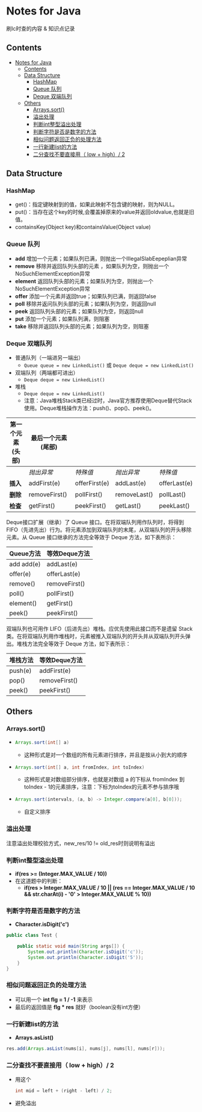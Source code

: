 # Notes for Java

刷lc时查的内容 & 知识点记录



## Contents

<!--ts-->
   * [Notes for Java](#notes-for-java)
      * [Contents](#contents)
      * [Data Structure](#data-structure)
         * [HashMap](#hashmap)
         * [Queue 队列](#queue-\xE9\x98\x9F\xE5\x88\x97)
         * [Deque 双端队列](#deque-\xE5\x8F\x8C\xE7\xAB\xAF\xE9\x98\x9F\xE5\x88\x97)
      * [Others](#others)
         * [Arrays.sort()](#arrayssort)
         * [溢出处理](#\xE6\xBA\xA2\xE5\x87\xBA\xE5\xA4\x84\xE7\x90\x86)
         * [判断int整型溢出处理](#\xE5\x88\xA4\xE6\x96\xADint\xE6\x95\xB4\xE5\x9E\x8B\xE6\xBA\xA2\xE5\x87\xBA\xE5\xA4\x84\xE7\x90\x86)
         * [判断字符是否是数字的方法](#\xE5\x88\xA4\xE6\x96\xAD\xE5\xAD\x97\xE7\xAC\xA6\xE6\x98\xAF\xE5\x90\xA6\xE6\x98\xAF\xE6\x95\xB0\xE5\xAD\x97\xE7\x9A\x84\xE6\x96\xB9\xE6\xB3\x95)
         * [相似问题返回正负的处理方法](#\xE7\x9B\xB8\xE4\xBC\xBC\xE9\x97\xAE\xE9\xA2\x98\xE8\xBF\x94\xE5\x9B\x9E\xE6\xAD\xA3\xE8\xB4\x9F\xE7\x9A\x84\xE5\xA4\x84\xE7\x90\x86\xE6\x96\xB9\xE6\xB3\x95)
         * [一行新建list的方法](#\xE4\xB8\x80\xE8\xA1\x8C\xE6\x96\xB0\xE5\xBB\xBAlist\xE7\x9A\x84\xE6\x96\xB9\xE6\xB3\x95)
         * [二分查找不要直接用（ low + high）/ 2](#\xE4\xBA\x8C\xE5\x88\x86\xE6\x9F\xA5\xE6\x89\xBE\xE4\xB8\x8D\xE8\xA6\x81\xE7\x9B\xB4\xE6\x8E\xA5\xE7\x94\xA8-low--high-2)

<!-- Added by: weiyizhi, at: 2021年 5月10日 星期一 17时53分24秒 CST -->

<!--te-->


## Data Structure

### HashMap

- get()：指定键映射到的值，如果此映射不包含键的映射，则为NULL。
- put()：当存在这个key的时候,会覆盖掉原来的value并返回oldvalue,也就是旧值。
- containsKey(Object key)和containsValue(Object value)



### Queue 队列

- **add**    增加一个元素；如果队列已满，则抛出一个IIIegaISlabEepeplian异常
- **remove**  移除并返回队列头部的元素 ，如果队列为空，则抛出一个NoSuchElementException异常
- **element** 返回队列头部的元素；如果队列为空，则抛出一个NoSuchElementException异常
- **offer**    添加一个元素并返回true；如果队列已满，则返回false
- **poll**     移除并返问队列头部的元素；如果队列为空，则返回null
- **peek**    返回队列头部的元素；如果队列为空，则返回null
- **put**     添加一个元素；如果队列满，则阻塞
- **take**    移除并返回队列头部的元素；如果队列为空，则阻塞



### Deque 双端队列

- 普通队列（一端进另一端出）
  - `Queue queue = new LinkedList()` 或 `Deque deque = new LinkedList()`
- 双端队列（两端都可进出）
  - `Deque deque = new LinkedList()`
- 堆栈
  - `Deque deque = new LinkedList()`
  - 注意：Java堆栈Stack类已经过时，Java官方推荐使用Deque替代Stack使用。Deque堆栈操作方法：push()、pop()、peek()。

| 第一个元素 (头部) | **最后一个元素 (尾部)** |               |              |              |
| ----------------- | ----------------------- | ------------- | ------------ | ------------ |
|                   | *抛出异常*              | *特殊值*      | *抛出异常*   | *特殊值*     |
| **插入**          | addFirst(e)             | offerFirst(e) | addLast(e)   | offerLast(e) |
| **删除**          | removeFirst()           | pollFirst()   | removeLast() | pollLast()   |
| **检查**          | getFirst()              | peekFirst()   | getLast()    | peekLast()   |

Deque接口扩展（继承）了 Queue 接口。在将双端队列用作队列时，将得到 FIFO（先进先出）行为。将元素添加到双端队列的末尾，从双端队列的开头移除元素。从 Queue 接口继承的方法完全等效于 Deque 方法，如下表所示：

| **Queue方法** | **等效Deque方法** |
| ------------- | ----------------- |
| add add(e)    | addLast(e)        |
| offer(e)      | offerLast(e)      |
| remove()      | removeFirst()     |
| poll()        | pollFirst()       |
| element()     | getFirst()        |
| peek()        | peekFirst()       |

双端队列也可用作 LIFO（后进先出）堆栈。应优先使用此接口而不是遗留 Stack 类。在将双端队列用作堆栈时，元素被推入双端队列的开头并从双端队列开头弹出。堆栈方法完全等效于 Deque 方法，如下表所示：

| **堆栈方法** | **等效Deque方法** |
| ------------ | ----------------- |
| push(e)      | addFirst(e)       |
| pop()        | removeFirst()     |
| peek()       | peekFirst()       |





## Others

### Arrays.sort()

- ```java
  Arrays.sort(int[] a)
  ```

  - 这种形式是对一个数组的所有元素进行排序，并且是按从小到大的顺序
  
- ```java
  Arrays.sort(int[] a, int fromIndex, int toIndex)
  ```

  - 这种形式是对数组部分排序，也就是对数组 a 的下标从 fromIndex 到 toIndex - 1的元素排序，注意：下标为toIndex的元素不参与排序哦
- ```java
  Arrays.sort(intervals, (a, b) -> Integer.compare(a[0], b[0]));
  ```
  - 自定义排序 



### 溢出处理

注意溢出处理校验方式，new_res/10 != old_res时则说明有溢出



### 判断int整型溢出处理

- **if(res >= (Integer.MAX_VALUE / 10))**
- 在这道题中的判断：
  - **if(res > Integer.MAX\_VALUE / 10 || (res == Integer.MAX\_VALUE / 10 && str.charAt(i) - '0' > Integer.MAX\_VALUE % 10))**



### 判断字符是否是数字的方法

- **Character.isDigit('c')**

```java
public class Test {

    public static void main(String args[]) {
        System.out.println(Character.isDigit('c'));
        System.out.println(Character.isDigit('5'));
    }
}
```



### 相似问题返回正负的处理方法

- 可以用一个 **int flg = 1 / -1** 来表示
- 最后的返回值是 **flg * res** 就好（boolean没有int方便）



### 一行新建list的方法

- **Arrays.asList()**


```java
res.add(Arrays.asList(nums[i], nums[j], nums[l], nums[r]));
```



### 二分查找不要直接用（ low + high）/ 2

- 用这个

  ```java
  int mid = left + (right - left) / 2;
  ```

- 避免溢出

